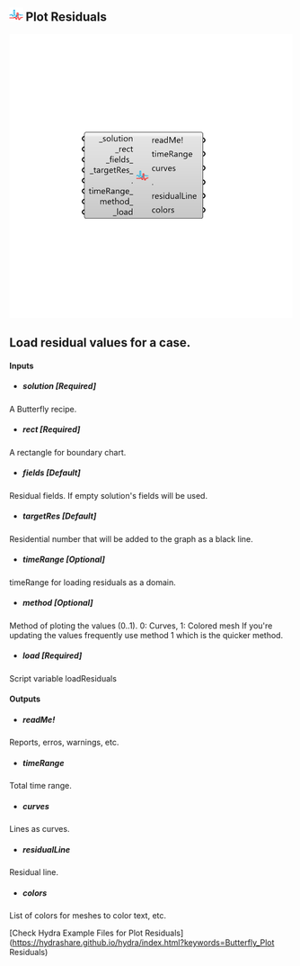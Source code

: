 ## ![](../../images/icons/Plot_Residuals.png) Plot Residuals

![](../../images/components/Plot_Residuals.png)

Load residual values for a case.
 -

#### Inputs
* ##### solution [Required]
A Butterfly recipe.
* ##### rect [Required]
A rectangle for boundary chart.
* ##### fields [Default]
Residual fields. If empty solution's fields will be used.
* ##### targetRes [Default]
Residential number that will be added to the graph as a black line.
* ##### timeRange [Optional]
timeRange for loading residuals as a domain.
* ##### method [Optional]
Method of ploting the values (0..1). 0: Curves, 1: Colored mesh
 If you're updating the values frequently use method 1 which is the
 quicker method.
* ##### load [Required]
Script variable loadResiduals

#### Outputs
* ##### readMe!
Reports, erros, warnings, etc.
* ##### timeRange
Total time range.
* ##### curves
Lines as curves.
* ##### residualLine
Residual line.
* ##### colors
List of colors for meshes to color text, etc.


[Check Hydra Example Files for Plot Residuals](https://hydrashare.github.io/hydra/index.html?keywords=Butterfly_Plot Residuals)